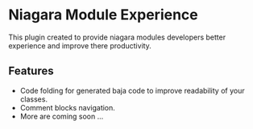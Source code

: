 # Niagara Module Experience
This plugin created to provide niagara modules developers better experience and improve there productivity.

## Features
- Code folding for generated baja code to improve readability of your classes.
- Comment blocks navigation.
- More are coming soon ...
